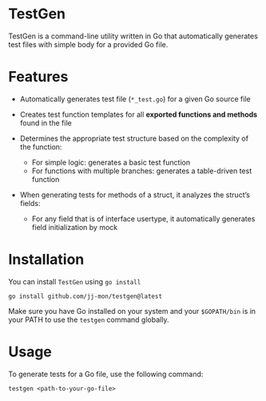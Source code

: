 # TestGen

TestGen is a command-line utility written in Go that automatically generates test files with simple body for a provided Go file.

# Features

- Automatically generates test file (`*_test.go`) for a given Go source file

- Creates test function templates for all __exported functions and methods__ found in the file

- Determines the appropriate test structure based on the complexity of the function:
    - For simple logic: generates a basic test function
    - For functions with multiple branches: generates a table-driven test function

- When generating tests for methods of a struct, it analyzes the struct’s fields:
    - For any field that is of interface usertype, it automatically generates field initialization by mock

# Installation

You can install `TestGen` using `go install`

```
go install github.com/jj-mon/testgen@latest
```

Make sure you have Go installed on your system and your `$GOPATH/bin` is in your PATH to use the `testgen` command globally.

# Usage

To generate tests for a Go file, use the following command:

```
testgen <path-to-your-go-file>
```
